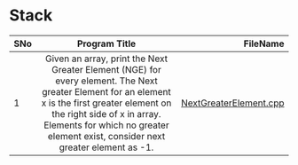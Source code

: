 # Stack
| SNo        | Program Title           | FileName  |
| ------------- |:-------------:| -----:|
| 1     | Given an array, print the Next Greater Element (NGE) for every element. The Next greater Element for an element x is the first greater element on the right side of x in array. Elements for which no greater element exist, consider next greater element as -1. | [NextGreaterElement.cpp](https://github.com/AbhishekSinghMaverick/Stack/blob/master/NextGreaterElement.cpp) |
